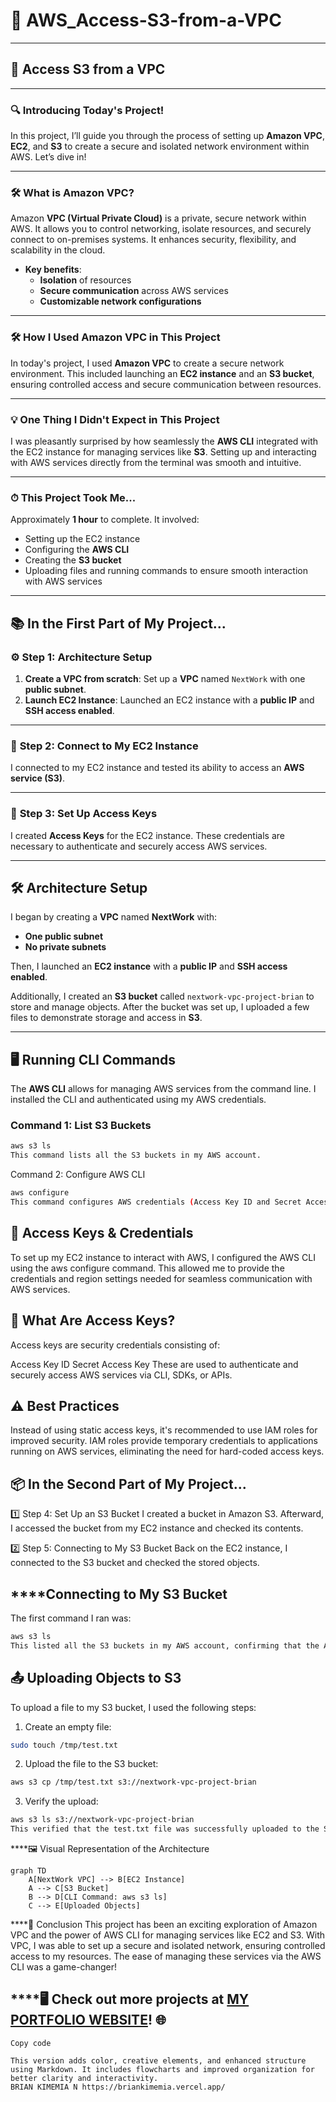 # 🌟 AWS_Access-S3-from-a-VPC

---

## 🚀 **Access S3 from a VPC**

---

### 🔍 **Introducing Today's Project!**

In this project, I’ll guide you through the process of setting up **Amazon VPC**, **EC2**, and **S3** to create a secure and isolated network environment within AWS. Let’s dive in!

---

### 🛠 **What is Amazon VPC?**

Amazon **VPC (Virtual Private Cloud)** is a private, secure network within AWS. It allows you to control networking, isolate resources, and securely connect to on-premises systems. It enhances security, flexibility, and scalability in the cloud.

- **Key benefits**:
  - **Isolation** of resources
  - **Secure communication** across AWS services
  - **Customizable network configurations**

---

### 🛠 **How I Used Amazon VPC in This Project**

In today's project, I used **Amazon VPC** to create a secure network environment. This included launching an **EC2 instance** and an **S3 bucket**, ensuring controlled access and secure communication between resources.

---

### 💡 **One Thing I Didn't Expect in This Project**

I was pleasantly surprised by how seamlessly the **AWS CLI** integrated with the EC2 instance for managing services like **S3**. Setting up and interacting with AWS services directly from the terminal was smooth and intuitive.

---

### ⏱ **This Project Took Me...**

Approximately **1 hour** to complete. It involved:

- Setting up the EC2 instance
- Configuring the **AWS CLI**
- Creating the **S3 bucket**
- Uploading files and running commands to ensure smooth interaction with AWS services

---

## 📚 **In the First Part of My Project...**

### ⚙️ **Step 1: Architecture Setup**

1. **Create a VPC from scratch**: Set up a **VPC** named `NextWork` with one **public subnet**.
2. **Launch EC2 Instance**: Launched an EC2 instance with a **public IP** and **SSH access enabled**.

---

### 🔑 **Step 2: Connect to My EC2 Instance**

I connected to my EC2 instance and tested its ability to access an **AWS service (S3)**.

---

### 🔑 **Step 3: Set Up Access Keys**

I created **Access Keys** for the EC2 instance. These credentials are necessary to authenticate and securely access AWS services.

---

## 🛠 **Architecture Setup**

I began by creating a **VPC** named **NextWork** with:

- **One public subnet**
- **No private subnets**

Then, I launched an **EC2 instance** with a **public IP** and **SSH access enabled**.

Additionally, I created an **S3 bucket** called `nextwork-vpc-project-brian` to store and manage objects. After the bucket was set up, I uploaded a few files to demonstrate storage and access in **S3**.

---

## 🖥 **Running CLI Commands**

The **AWS CLI** allows for managing AWS services from the command line. I installed the CLI and authenticated using my AWS credentials.

### Command 1: List S3 Buckets

```bash
aws s3 ls
This command lists all the S3 buckets in my AWS account.
```

Command 2: Configure AWS CLI
```bash
aws configure
This command configures AWS credentials (Access Key ID and Secret Access Key), allowing the CLI to securely interact with AWS services.
```

## 🔑 Access Keys & Credentials
To set up my EC2 instance to interact with AWS, I configured the AWS CLI using the aws configure command. This allowed me to provide the credentials and region settings needed for seamless communication with AWS services.

## 🔐 What Are Access Keys?
Access keys are security credentials consisting of:

Access Key ID
Secret Access Key
These are used to authenticate and securely access AWS services via CLI, SDKs, or APIs.

## ⚠️ Best Practices
Instead of using static access keys, it's recommended to use IAM roles for improved security. IAM roles provide temporary credentials to applications running on AWS services, eliminating the need for hard-coded access keys.

## 📦 In the Second Part of My Project...
1️⃣ Step 4: Set Up an S3 Bucket
I created a bucket in Amazon S3. Afterward, I accessed the bucket from my EC2 instance and checked its contents.

2️⃣ Step 5: Connecting to My S3 Bucket
Back on the EC2 instance, I connected to the S3 bucket and checked the stored objects.

## ****Connecting to My S3 Bucket
The first command I ran was:

```bash
aws s3 ls
This listed all the S3 buckets in my AWS account, confirming that the AWS CLI was properly configured.
```


## 📤 Uploading Objects to S3
To upload a file to my S3 bucket, I used the following steps:

1. Create an empty file:
```bash
sudo touch /tmp/test.txt
```
2. Upload the file to the S3 bucket:
```bash
aws s3 cp /tmp/test.txt s3://nextwork-vpc-project-brian
```

3. Verify the upload:
```bash
aws s3 ls s3://nextwork-vpc-project-brian
This verified that the test.txt file was successfully uploaded to the S3 bucket.
```

****🖼 Visual Representation of the Architecture
```mermaid
graph TD
    A[NextWork VPC] --> B[EC2 Instance]
    A --> C[S3 Bucket]
    B --> D[CLI Command: aws s3 ls]
    C --> E[Uploaded Objects]
```

****🏁 Conclusion
This project has been an exciting exploration of Amazon VPC and the power of AWS CLI for managing services like EC2 and S3. With VPC, I was able to set up a secure and isolated network, ensuring controlled access to my resources. The ease of managing these services via the AWS CLI was a game-changer!

## ****🖥️ Check out more projects at [MY PORTFOLIO WEBSITE](https://briankimemia.vercel.app/)! 🌐

```vbnet
Copy code

This version adds color, creative elements, and enhanced structure using Markdown. It includes flowcharts and improved organization for better clarity and interactivity.
BRIAN KIMEMIA N https://briankimemia.vercel.app/
